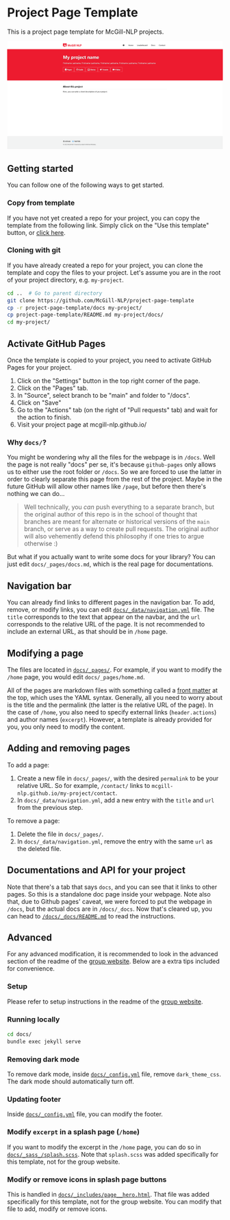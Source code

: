 # Project Page Template

This is a project page template for McGill-NLP projects.

![Demo of project page](images/demo.jpg)

## Getting started

You can follow one of the following ways to get started.

### Copy from template

If you have not yet created a repo for your project, you can copy the template from the following link. Simply click on the "Use this template" button, or [click here](https://github.com/McGill-NLP/project-page-template/generate).

### Cloning with git

If you have already created a repo for your project, you can clone the template and copy the files to your project. Let's assume you are in the root of your project directory, e.g. `my-project`.

```bash
cd ..  # Go to parent directory
git clone https://github.com/McGill-NLP/project-page-template
cp -r project-page-template/docs my-project/
cp project-page-template/README.md my-project/docs/
cd my-project/
```

## Activate GitHub Pages

Once the template is copied to your project, you need to activate GitHub Pages for your project.

1. Click on the "Settings" button in the top right corner of the page.
2. Click on the "Pages" tab.
3. In "Source", select branch to be "main" and folder to "/docs".
4. Click on "Save"
5. Go to the "Actions" tab (on the right of "Pull requests" tab) and wait for the action to finish.
6. Visit your project page at mcgill-nlp.github.io/<your-project-name>


### Why `docs/`?

You might be wondering why all the files for the webpage is in `/docs`. Well the page is not really "docs" per se, it's because `github-pages` only allows us to either use the root folder or `/docs`. So we are forced to use the latter in order to clearly separate this page from the rest of the project. Maybe in the future GitHub will allow other names like `/page`, but before then there's nothing we can do... 
  
> Well technically, you *can* push everything to a separate branch, but the original author of this repo is in the school of thought that branches are meant for alternate or historical versions of the `main` branch, or serve as a way to create pull requests. The original author will also vehemently defend this philosophy if one tries to argue otherwise :)
  
But what if you actually want to write some docs for your library? You can just edit `docs/_pages/docs.md`, which is the real page for documentations.
  

## Navigation bar

You can already find links to different pages in the navigation bar. To add, remove, or modify links, you can edit [`docs/_data/navigation.yml`](docs/_data/navigation.yml) file. The `title` corresponds to the text that appear on the navbar, and the `url` corresponds to the relative URL of the page. It is not recommended to include an external URL, as that should be in `/home` page.

## Modifying a page

The files are located in [`docs/_pages/`](docs/_pages/). For example, if you want to modify the `/home` page, you would edit `docs/_pages/home.md`.

All of the pages are markdown files with something called a [front matter](https://jekyllrb.com/docs/front-matter/) at the top, which uses the YAML syntax. Generally, all you need to worry about is the title and the permalink (the latter is the relative URL of the page). In the case of `/home`, you also need to specify external links (`header.actions`) and author names (`excerpt`). However, a template is already provided for you, you only need to modify the content.

## Adding and removing pages

To add a page:
1. Create a new file in `docs/_pages/`, with the desired `permalink` to be your relative URL. So for example, `/contact/` links to `mcgill-nlp.github.io/my-project/contact`.
2. In `docs/_data/navigation.yml`, add a new entry with the `title` and `url` from the previous step.

To remove a page:
1. Delete the file in `docs/_pages/`.
2. In `docs/_data/navigation.yml`, remove the entry with the same `url` as the deleted file.


## Documentations and API for your project

Note that there's a tab that says `docs`, and you can see that it links to other pages. So this is a standalone doc page inside your webpage. Note also that, due to Github pages' caveat, we were forced to put the webpage in `/docs`, but the actual docs are in `/docs/_docs`. Now that's cleared up, you can head to [`/docs/_docs/README.md`](/docs/_docs/README.md) to read the instructions.


## Advanced

For any advanced modification, it is recommended to look in the advanced section of the readme of the [group website](https://github.com/McGill-NLP/mcgill-nlp.github.io). Below are a extra tips included for convenience.

### Setup

Please refer to setup instructions in the readme of the [group website](https://github.com/McGill-NLP/mcgill-nlp.github.io).

### Running locally

```bash
cd docs/
bundle exec jekyll serve
```

### Removing dark mode

To remove dark mode, inside [`docs/_config.yml`](docs/_config.yml) file, remove `dark_theme_css`. The dark mode should automatically turn off.

### Updating footer

Inside [`docs/_config.yml`](docs/_config.yml) file, you can modify the footer.

### Modify `excerpt` in a splash page (`/home`)

If you want to modify the excerpt in the `/home` page, you can do so in [`docs/_sass_/splash.scss`](docs/_sass_/splash.scss). Note that `splash.scss` was added specifically for this template, not for the group website.

### Modify or remove icons in splash page buttons

This is handled in [`docs/_includes/page__hero.html`](docs/_includes/page__hero.html). That file was added specifically for this template, not for the group website. You can modify that file to add, modify or remove icons.
